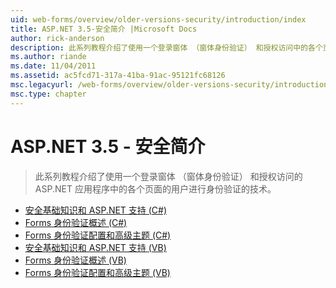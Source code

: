```yaml
---
uid: web-forms/overview/older-versions-security/introduction/index
title: ASP.NET 3.5-安全简介 |Microsoft Docs
author: rick-anderson
description: 此系列教程介绍了使用一个登录窗体 （窗体身份验证） 和授权访问中的各个页面的用户进行身份验证技术...
ms.author: riande
ms.date: 11/04/2011
ms.assetid: ac5fcd71-317a-41ba-91ac-95121fc68126
msc.legacyurl: /web-forms/overview/older-versions-security/introduction
msc.type: chapter
---
```

<a name="aspnet-35---introduction-to-security"></a>ASP.NET 3.5 - 安全简介
====================
> 此系列教程介绍了使用一个登录窗体 （窗体身份验证） 和授权访问的 ASP.NET 应用程序中的各个页面的用户进行身份验证的技术。


- [安全基础知识和 ASP.NET 支持 (C#)](security-basics-and-asp-net-support-cs.md)
- [Forms 身份验证概述 (C#)](an-overview-of-forms-authentication-cs.md)
- [Forms 身份验证配置和高级主题 (C#)](forms-authentication-configuration-and-advanced-topics-cs.md)
- [安全基础知识和 ASP.NET 支持 (VB)](security-basics-and-asp-net-support-vb.md)
- [Forms 身份验证概述 (VB)](an-overview-of-forms-authentication-vb.md)
- [Forms 身份验证配置和高级主题 (VB)](forms-authentication-configuration-and-advanced-topics-vb.md)
